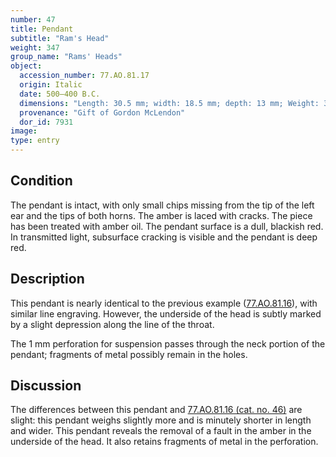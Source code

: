 ```yaml
---
number: 47
title: Pendant
subtitle: "Ram's Head"
weight: 347
group_name: "Rams' Heads"
object:
  accession_number: 77.AO.81.17
  origin: Italic
  date: 500–400 B.C.
  dimensions: "Length: 30.5 mm; width: 18.5 mm; depth: 13 mm; Weight: 3.9 g"
  provenance: "Gift of Gordon McLendon"
  dor_id: 7931
image:
type: entry
---
```


## Condition

The pendant is intact, with only small chips missing from the tip of the left ear and the tips of both horns. The amber is laced with cracks. The piece has been treated with amber oil. The pendant surface is a dull, blackish red. In transmitted light, subsurface cracking is visible and the pendant is deep red.

## Description

This pendant is nearly identical to the previous example ([77.AO.81.16](#46.md)), with similar line engraving. However, the underside of the head is subtly marked by a slight depression along the line of the throat.

The 1 mm perforation for suspension passes through the neck portion of the pendant; fragments of metal possibly remain in the holes.

## Discussion

The differences between this pendant and [77.AO.81.16 (cat. no. 46)](#46.md) are slight: this pendant weighs slightly more and is minutely shorter in length and wider. This pendant reveals the removal of a fault in the amber in the underside of the head. It also retains fragments of metal in the perforation.
